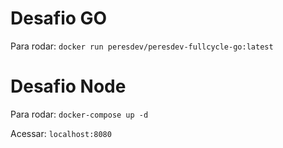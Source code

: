 # Desafio GO #

Para rodar: `docker run peresdev/peresdev-fullcycle-go:latest`

# Desafio Node #

Para rodar: `docker-compose up -d`

Acessar: `localhost:8080`
